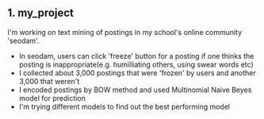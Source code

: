 ## 1. my_project
I'm working on text mining of postings in my school's online community 'seodam'.
- In seodam, users can click 'freeze' button for a posting if one thinks the posting is inappropriate(e.g. humilliating others, using swear words etc)
- I collected about 3,000 postings that were 'frozen' by users and another 3,000 that weren't
- I encoded postings by BOW method and used Multinomial Naive Beyes model for prediction
- I'm trying different models to find out the best performing model
